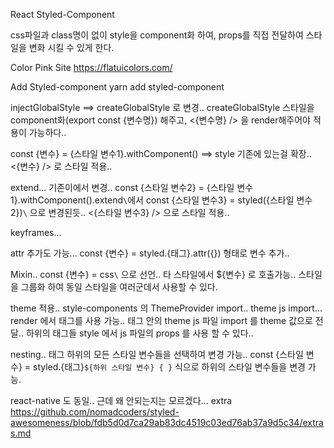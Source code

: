 React Styled-Component

css파일과 class명이 없이
style을 component화 하여, props를 직접 전달하여 스타일을 변화 시킬 수 있게 한다.

Color Pink Site
https://flatuicolors.com/

Add Styled-component
yarn add styled-component

injectGlobalStyle ==> createGlobalStyle 로 변경..
createGlobalStyle 스타일을 component화(export const {변수명}) 해주고,
<{변수명} /> 을 render해주어야 적용이 가능하다..

const {변수} = {스타일 변수1}.withComponent() ==> style 기존에 있는걸 확장..
<{변수} /> 로 스타일 적용..

extend...
기존이에서 변경..
const {스타일 변수2} = {스타일 변수1}.withComponent().extend`\`에서 const {스타일 변수3} = styled({스타일 변수2})`\` 으로 변경된듯..
<{스타일 변수3} /> 으로 스타일 적용..

keyframes...

attr 추가도 가능...
const {변수} = styled.{태그}.attr({}) 형태로 변수 추가..

Mixin..
const {변수} = css`\` 으로 선언..
타 스타일에서 \${변수} 로 호출가능..
스타일을 그룹화 하여 동일 스타일을 여러군데서 사용할 수 있다.

theme 적용..
style-components 의 ThemeProvider import..
theme js import...
render 에서 <ThemeProvider> 태그를 사용 가능..
태그 안의 theme js 파일 import 를 theme 값으로 전달..
<ThemeProvider> 하위의 태그들 style 에서 js 파일의 props 를 사용 할 수 있다..

nesting..
태그 하위의 모든 스타일 변수들을 선택하여 변경 가능..
const {스타일 변수} = styled.{태그}`${하위 스타일 변수} { }`
식으로 하위의 스타일 변수들을 변경 가능.

react-native 도 동일..
근데 왜 안되는지는 모르겠다...
extra
https://github.com/nomadcoders/styled-awesomeness/blob/fdb5d0d7ca29ab83dc4519c03ed76ab37a9d5c34/extras.md
